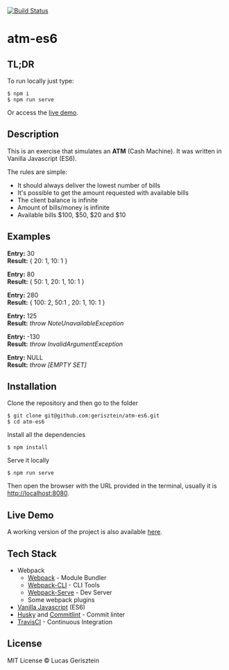 [![Build Status](https://travis-ci.org/gerisztein/atm-es6.svg?branch=master)](https://travis-ci.org/gerisztein/atm-es6)

# atm-es6

## TL;DR

To run locally just type:

```shell
$ npm i
$ npm run serve
```

Or access the [live demo](https://gerisztein.github.io/atm-es6).

## Description

This is an exercise that simulates an **ATM** (Cash Machine).
It was written in Vanilla Javascript (ES6).

The rules are simple:

- It should always deliver the lowest number of bills
- It's possible to get the amount requested with available bills
- The client balance is infinite
- Amount of bills/money is infinite
- Available bills $100, $50, $20 and $10

## Examples

**Entry:** 30  
**Result:** { 20: 1, 10: 1 }

**Entry:** 80  
**Result:** { 50: 1, 20: 1, 10: 1 }

**Entry:** 280  
**Result:** { 100: 2, 50:1 , 20: 1, 10: 1 }

**Entry:** 125  
**Result:** *throw NoteUnavailableException*

**Entry:** -130  
**Result:** *throw InvalidArgumentException*

**Entry:** NULL  
**Result:** *throw [EMPTY SET]*

## Installation

Clone the repository and then go to the folder

```shell
$ git clone git@github.com:gerisztein/atm-es6.git
$ cd atm-es6
```

Install all the dependencies

```shell
$ npm install
```

Serve it locally

```shell
$ npm run serve
```
Then open the browser with the URL provided in the terminal, usually it is [http://localhost:8080](http://localhost:8080).

## Live Demo

A working version of the project is also available [here](https://gerisztein.github.io/atm-es6).

## Tech Stack

- Webpack
	- [Webpack](https://webpack.js.org/) - Module Bundler
	- [Webpack-CLI](https://github.com/webpack/webpack-cli) - CLI Tools
	- [Webpack-Serve](https://github.com/webpack-contrib/webpack-serve) - Dev Server
	- Some webpack plugins
- [Vanilla Javascript](http://es6-features.org/) (ES6)
- [Husky](https://github.com/typicode/husky/) and [Commitlint](https://github.com/marionebl/commitlint) - Commit linter
- [TravisCI](https://travis-ci.org/) - Continuous Integration

## License

MIT License &copy; Lucas Gerisztein
